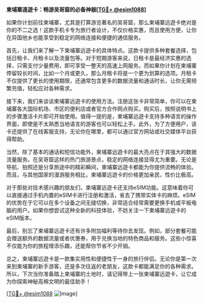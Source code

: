 **柬埔寨遠遊卡：畅游吴哥窟的必备神器[[TG💪+ @esim1088](https://t.me/s/esim1088)]**

如果你计划前往柬埔寨，尤其是打算游览著名的吴哥窟，那么柬埔寨远遊卡绝对是你的不二之选！这款手机卡专为旅行者设计，不仅价格实惠，而且使用方便，让你在异国他乡也能享受到稳定的网络连接和便捷的通信服务。

首先，让我们来了解一下柬埔寨远遊卡的具体特点。这款卡提供多种套餐选择，包括日租卡、月租卡以及流量包等。对于短期游客来说，日租卡是最经济实惠的选择，只需支付少量费用，即可享受一整天的高速上网服务。而如果你计划在柬埔寨停留较长时间，比如一个月或更久，那么月租卡将是一个更为划算的选项。月租卡不仅提供了更长的使用期限，还通常包含更多的数据流量和通话时长，让你无需频繁充值，轻松应对各种需求。

接下来，我们来谈谈柬埔寨远遊卡的使用方法。注册这张卡非常简单，你可以在柬埔寨各大国际机场、市区的便利店或者官方合作网点购买。购买后，按照说明书上的步骤激活卡片即可开始使用。值得一提的是，柬埔寨远遊卡支持多种语言的操作界面，即使是不太熟悉当地语言的游客也可以轻松上手。此外，为了方便用户，该卡还提供了在线客服支持，无论你在哪里，都可以通过官方网站或社交媒体平台获得帮助。

当然，除了基本的通话和短信功能外，柬埔寨远遊卡的最大亮点在于其强大的数据流量服务。在吴哥窟这样的热门旅游景点，稳定的网络连接显得尤为重要。无论是导航、拍照还是分享旅途中的精彩瞬间，柬埔寨远遊卡都能为你提供流畅的体验。而且，与其他国家的漫游服务相比，柬埔寨远遊卡的价格更加亲民，性价比极高。

对于那些对技术感兴趣的朋友们，柬埔寨远遊卡还支持eSIM功能。这意味着你可以直接通过手机内置的eSIM卡进行注册和激活，省去了携带实体卡的麻烦。eSIM的优势在于它可以在多个设备之间无缝切换，非常适合经常需要更换手机或平板电脑的用户。如果你想尝试这种全新的科技体验，不妨关注一下柬埔寨远遊卡的eSIM版本。

最后，别忘了柬埔寨远遊卡还有许多附加福利等待你去发现。例如，部分套餐可能会赠送额外的数据流量或者优惠券，用于兑换当地的特色商品和服务。这些小惊喜不仅能为你的旅程增添乐趣，还能帮你节省不少开销。

总之，柬埔寨远遊卡是一款集实用性和便捷性于一身的旅行伴侣。无论你是第一次来到柬埔寨的新手游客，还是多次往返的老朋友，这款卡都能满足你的各种需求。所以，下次当你准备踏上柬埔寨的土地时，请记得带上一张柬埔寨远遊卡，让它成为你探索神秘高棉文明的最佳助手！

[[TG💪+ @esim1088](https://t.me/s/esim1088) ![Image](https://i.postimg.cc/4NQfJmqS/Snipaste-2025-05-13-00-14-12.png)]